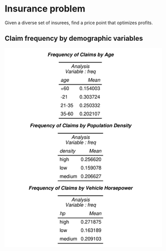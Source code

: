 ﻿# Insurance problem

Given a diverse set of insurees, find a price point that optimizes profits.

## Claim frequency by demographic variables

<img src="https://github.com/davidbrackbill/Premium-Pricing-Strategy/blob/main/Project%20Database/rm_images/claim_frequency.jpg?raw=true" width="500"/>
